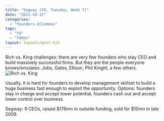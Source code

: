 ```yaml
---
title: "Segway (FD, Tuesday, Week 7)"
date: "2011-10-12"
categories: 
  - "founders-dilemmas"
tags: 
  - "fd"
  - "fdhbs"
layout: layouts/post.njk
---
```


Rich vs. King challenges: there are very few founders who stay CEO and build massively successful firms. But they are the people everyone knows/emulates: Jobs, Gates, Ellison, Phil Knight, a few others. ![Rich vs. King](images/2X2.jpg)

Usually, it is hard for founders to develop management skillset to build a huge business fast enough to exploit the opportunity. Options: founders stay in charge and accept lower potential, founders cash out and accept lower control over business.

Segway: 9 CEOs, raised $176mn in outside funding, sold for $10mn in late 2009.
